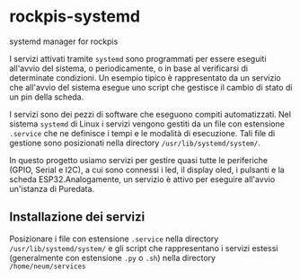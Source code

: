 # rockpis-systemd
systemd manager for rockpis

I servizi attivati tramite `systemd` sono programmati per essere eseguiti all'avvio del sistema, o periodicamente, o in base al verificarsi di determinate condizioni. Un esempio tipico è rappresentato da un servizio che all'avvio del sistema esegue uno script che gestisce il cambio di stato di un pin della scheda.

I servizi sono dei pezzi di software che eseguono compiti automatizzati. Nel sistema `systemd` di Linux i servizi vengono gestiti da un file con estensione `.service` che ne definisce i tempi e le modalità di esecuzione. Tali file di gestione sono posizionati nella directory `/usr/lib/systemd/system/`.

In questo progetto usiamo servizi per gestire quasi tutte le periferiche (GPIO, Serial e I2C), a cui sono connessi i led, il display oled, i pulsanti e la scheda ESP32.Analogamente, un servizio è attivo per eseguire all'avvio un'istanza di Puredata.

## Installazione dei servizi

Posizionare i file con estensione `.service` nella directory `/usr/lib/systemd/system/` e gli script che rappresentano i servizi estessi (generalmente con estensione `.py` o `.sh`) nella directory `/home/neum/services`
